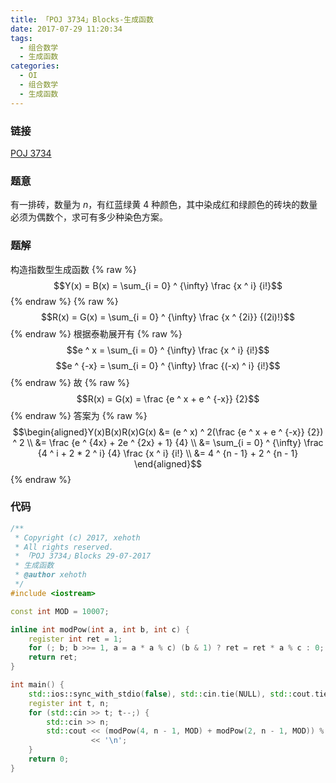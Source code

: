 ```yaml
---
title: 「POJ 3734」Blocks-生成函数
date: 2017-07-29 11:20:34
tags:
  - 组合数学
  - 生成函数
categories:
  - OI
  - 组合数学
  - 生成函数
---
```

### 链接
[POJ 3734](http://poj.org/problem?id=3734)
### 题意
有一排砖，数量为 $n$，有红蓝绿黄 $4$ 种颜色，其中染成红和绿颜色的砖块的数量必须为偶数个，求可有多少种染色方案。
<!-- more -->

### 题解
构造指数型生成函数
{% raw %}$$Y(x) = B(x) = \sum_{i = 0} ^ {\infty} \frac {x ^ i} {i!}$${% endraw %}
{% raw %}$$R(x) = G(x) = \sum_{i = 0} ^ {\infty} \frac {x ^ {2i}} {(2i)!}$${% endraw %}
根据泰勒展开有
{% raw %}$$e ^ x = \sum_{i = 0} ^ {\infty} \frac {x ^ i} {i!}$$
$$e ^ {-x} = \sum_{i = 0} ^ {\infty} \frac {(-x) ^ i} {i!}$${% endraw %}
故
{% raw %}$$R(x) = G(x) = \frac {e ^ x + e ^ {-x}} {2}$${% endraw %}
答案为
{% raw %}$$\begin{aligned}Y(x)B(x)R(x)G(x) &= (e ^ x) ^ 2(\frac {e ^ x + e ^ {-x}} {2}) ^ 2 \\
&= \frac {e ^ {4x} + 2e ^ {2x} + 1} {4} \\
&= \sum_{i = 0} ^ {\infty} \frac {4 ^ i + 2 * 2 ^ i} {4} \frac {x ^ i} {i!} \\
&= 4 ^ {n - 1} + 2 ^ {n - 1}
\end{aligned}$${% endraw %}

### 代码
``` cpp
/**
 * Copyright (c) 2017, xehoth
 * All rights reserved.
 * 「POJ 3734」Blocks 29-07-2017
 * 生成函数
 * @author xehoth
 */
#include <iostream>

const int MOD = 10007;

inline int modPow(int a, int b, int c) {
    register int ret = 1;
    for (; b; b >>= 1, a = a * a % c) (b & 1) ? ret = ret * a % c : 0;
    return ret;
}

int main() {
    std::ios::sync_with_stdio(false), std::cin.tie(NULL), std::cout.tie(NULL);
    register int t, n;
    for (std::cin >> t; t--;) {
        std::cin >> n;
        std::cout << (modPow(4, n - 1, MOD) + modPow(2, n - 1, MOD)) % MOD
                  << '\n';
    }
    return 0;
}
```

